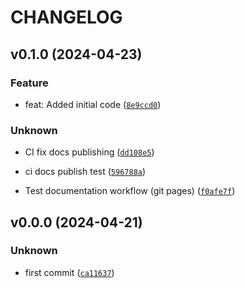 # CHANGELOG



## v0.1.0 (2024-04-23)

### Feature

* feat: Added initial code ([`8e9ccd0`](https://github.com/jalkestrup/retrigen/commit/8e9ccd0ecfda2b55fb3cf0634e272a2178690501))

### Unknown

* CI fix docs publishing ([`dd108e5`](https://github.com/jalkestrup/retrigen/commit/dd108e5576e5269483e24f6d09f1b77587de3cb7))

* ci docs publish test ([`596788a`](https://github.com/jalkestrup/retrigen/commit/596788a78b659737662ba3b087a8c687a67b60f2))

* Test documentation workflow (git pages) ([`f0afe7f`](https://github.com/jalkestrup/retrigen/commit/f0afe7f249ac7c53cf6d84d09ce05e2fafab66b1))


## v0.0.0 (2024-04-21)

### Unknown

* first commit ([`ca11637`](https://github.com/jalkestrup/retrigen/commit/ca11637b84caf4efe2d78406a0bc98867b893854))
